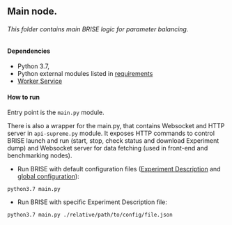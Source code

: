 ## Main node.
###### This folder contains main BRISE logic for parameter balancing.

#### Dependencies

- Python 3.7,
- Python external modules listed in [requirements](./requirements.txt)
- [Worker Service](../worker_service/README.md "Part of this project, performs task distribution and running. See worker_service readme for more details.")


#### How to run

Entry point is the `main.py` module.

There is also a wrapper for the main.py, that contains Websocket and HTTP server in `api-supreme.py` module.
It exposes HTTP commands to control BRISE launch and run (start, stop, check status and download Experiment dump)
and Websocket server for data fetching (used in front-end and benchmarking nodes).

- Run BRISE with default configuration files ([Experiment Description](Resources/EnergyExperiment.json) and [global configuration](./GlobalConfig.json)):

`python3.7 main.py`

- Run BRISE with specific Experiment Description file:

`python3.7 main.py ./relative/path/to/config/file.json`